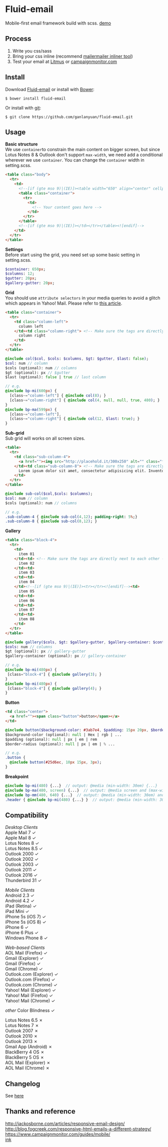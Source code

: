 # Fluid-email
Mobile-first email framework build with scss.
[demo](http://designdev.christianpost.com/develop/fluid-email/docs/demo.html)  

## Process
1. Write you css/sass   
2. Bring your css inline (recommend [mailermailer inliner tool](http://www.mailermailer.com/labs/tools/magic-css-inliner-tool.rwp))   
3. Test your email at [Litmus](https://litmus.com/) or [campaignmonitor.com](https://www.campaignmonitor.com/)   

## Install
Download [Fluid-email](https://github.com/ganlanyuan/fluid-email/archive/master.zip) or install with [Bower](http://bower.io/): 
````
$ bower install fluid-email
````
Or install with [git](http://www.git-scm.com/):
````
$ git clone https://github.com/ganlanyuan/fluid-email.git
````

## Usage
**Basic structure**   
We use `container`to constrain the main content on bigger screen, but since Lotus Notes 8 & Outlook don't support `max-width`, we need add a conditional wherever we use `container`. You can change the `container` width in setting.scss. 
```` html
<table class="body">
  <tr>
    <td>
      <!--[if (gte mso 9)|(IE)]><table width="650" align="center" cellpadding="0" cellspacing="0" border="0" style="width: 650px; margin: 0 auto;" ><tr><td><![endif]-->
      <table class="container">
        <tr>
          <td>
            <!-- Your content goes here -->
          </td>
        </tr>
      </table>
      <!--[if (gte mso 9)|(IE)]></td></tr></table><![endif]-->
    </td>
  </tr>
</table>
````
**Settings**   
Before start using the grid, you need set up some basic setting in setting.scss.
```` sass
$container: 650px;
$columns: 12;
$gutter: 20px;
$gallery-gutter: 20px;
````
**Grid**  
You should use `attribute selectors` in your media queries to avoid a glitch which appears in Yahoo! Mail. Please refer to [this article](https://www.campaignmonitor.com/blog/post/3457/media-query-issues-in-yahoo-mail-mobile-email/).   
```` html
<table class="container">
  <tr>
    <td class="column-left">
      column left
    </td><td class="column-right"> <!-- Make sure the tags are directly next to each other -->
      column right
    </td>
  </tr>
</table>
````
```` sass
@include col($col, $cols: $columns, $gt: $gutter, $last: false);
$col: num // column
$cols (optional): num // columns
$gt (optional): px // $gutter
$last (optional): false | true // last column

// e.g.
@include bp-mi(600px) {
  [class~="column-left"] { @include col(8); }
  [class~="column-right"] { @include col(4, null, null, true, 480); }
}
@include bp-ma(599px) {
  [class~="column-left"],
  [class~="column-right"] { @include col(12, $last: true); }
}
````

**Sub-grid**  
Sub grid will works on all screen sizes.
```` html
<table>
  <tr>
    <td class="sub-column-4">
      <a href=""><img src="http://placehold.it/300x250" alt="" class="fluid" /></a>Lorem ipsum dolor sit amet, consectetur adipisicing elit. Inventore sint perferendis nostrum ipsam fugiat? Expedita vel impedit culpa accusantium <a href="">sit fugit commodi est a eaque nihil, quae recusandae voluptate</a> exercitationem.
    </td><td class="sub-column-8"> <!-- Make sure the tags are directly next to each other -->
      Lorem ipsum dolor sit amet, consectetur adipisicing elit. Inventore sint perferendis nostrum ipsam fugiat? Expedita vel impedit culpa accusantium sit fugit commodi est a eaque nihil, quae recusandae voluptate exercitationem.
    </td>
  </tr>
</table>
````
```` sass
@include sub-col($col,$cols: $columns);
$col: num // column
$cols (optional): num // columns

// e.g.
.sub-column-4 { @include sub-col(4,12); padding-right: 5%;}
.sub-column-8 { @include sub-col(8,12); }
````

**Gallery**  
```` html
<table class="block-4">
  <tr>
    <td>
      item 01
    </td><td> <!-- Make sure the tags are directly next to each other -->
      item 02
    </td><td>
      item 03
    </td><td>
      item 04
    </td><!--[if (gte mso 9)|(IE)]><tr></tr><![endif]--><td>
      item 05
    </td><td>
      item 06
    </td><td>
      item 07
    </td><td>
      item 08
    </td>
  </tr>
</table>
````
```` sass
@include gallery($cols, $gt: $gallery-gutter, $gallery-container: $container);
$cols: num // columns
$gt (optional): px // gallery-gutter
$gallery-container (optional): px // gallery-container

// e.g.
@include bp-mi(480px) {
 [class="block-4"] { @include gallery(3); }
}
@include bp-mi(480px) {
 [class="block-4"] { @include gallery(4); }
}
````

**Button**  
```` html
<td class="center">
  <a href=""><span class="button">button</span></a>
</td>
````
```` sass
@include button($background-color: #3ab7e4, $padding: 15px 20px, $border-radius: 3px);
$background-color (optional): null | Hex | rgb | ...
$padding (optional): null | px | em | rem
$border-radius (optional): null | px | em | % ...

// e.g.
.button { 
  @include button(#25d6ec, 10px 15px, 3px); 
}
````

**Breakpoint**  
```` sass
@include bp-mi(480) {...}  // output: @media (min-width: 30em) {...}
@include bp-ma(480, screen) {...}  // output: @media screen and (max-width: 30em) {...}
@include bp-mm(480, 640) {...}  // output: @media (min-width: 30em) and (max-width: 40em) {...}
.header { @include bp-mi(480) {...} }  // output: @media (min-width: 30em) { .header {...}; }
````
## Compatibility
_Desktop Clients_  
Apple Mail 7 ✓   
Apple Mail 8 ✓   
Lotus Notes 8 ✓   
Lotus Notes 8.5 ✓   
Outlook 2000 ✓   
Outlook 2002 ✓   
Outlook 2003 ✓   
Outlook 2011 ✓   
Outlook 2016 ✓   
Thunderbird 31 ✓   

_Mobile Clients_  
Android 2.3 ✓   
Android 4.2 ✓   
iPad (Retina) ✓   
iPad Mini ✓   
iPhone 5s (iOS 7) ✓  
iPhone 5s (iOS 8) ✓  
iPhone 6 ✓  
iPhone 6 Plus ✓  
Windows Phone 8 ✓  

_Web-based Clients_  
AOL Mail (Firefox) ✓  
Gmail (Explorer) ✓  
Gmail (Firefox) ✓  
Gmail (Chrome) ✓  
Outlook.com (Explorer) ✓  
Outlook.com (Firefox) ✓  
Outlook.com (Chrome) ✓  
Yahoo! Mail (Explorer) ✓  
Yahoo! Mail (Firefox) ✓  
Yahoo! Mail (Chrome) ✓  

_other_
Color Blindness ✓ 

Lotus Notes 6.5 ✗  
Lotus Notes 7 ✗  
Outlook 2007 ✗  
Outlook 2010 ✗  
Outlook 2013 ✗  
Gmail App (Android) ✗  
BlackBerry 4 OS ✗  
BlackBerry 5 OS ✗  
AOL Mail (Explorer) ✗  
AOL Mail (Chrome) ✗

## Changelog
See [here](https://github.com/ganlanyuan/fluid-email/blob/master/changelog.md)

## Thanks and reference
<http://jackosborne.com/articles/responsive-email-design/>   
<http://blog.fogcreek.com/responsive-html-emails-a-different-strategy/>   
<https://www.campaignmonitor.com/guides/mobile/>  
[ink](http://zurb.com/ink/)
